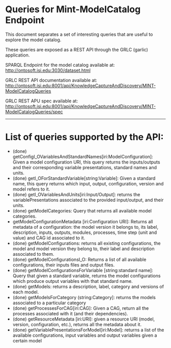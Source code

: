 # Queries for Mint-ModelCatalog Endpoint

This document separates a set of interesting queries that are useful to explore the model catalog.

These queries are exposed as a REST API through the GRLC (garlic) application.

SPARQL Endpoint for the model catalog available at: http://ontosoft.isi.edu:3030/dataset.html

GRLC REST API documentation available at: http://ontosoft.isi.edu:8001/api/KnowledgeCaptureAndDiscovery/MINT-ModelCatalogQueries

GRLC REST APU spec available at: http://ontosoft.isi.edu:8001/api/KnowledgeCaptureAndDiscovery/MINT-ModelCatalogQueries/spec




-----------------

# List of queries supported by the API:

* (done) getConfigI_OVariablesAndStandardNames[iri:ModelConfiguration]: Given a model configuration URI, this query returns the inputs/outputs and their corresponding variable presentations, standard names and units.
* (done) getI_OForStandardVariable[string:Variable]: Given a standard name, this query returns which input, output, configuration, version and model refers to it.
* (done) getI_OVariablesAndUnits[iri:Input/Output]: returns the variablePresentations associated to the provided input/output, and their units.
* (done) getModelCategories: Query that returns all available model categories.
* getModelConfigurationMetadata [iri:Configuration URI]: Returns all metadata of a configuration: the model version it belongs to, its label, description, inputs, outputs, modules, processes, time step (unit and value) and CAG id associated to it.
* (done) getModelConfigurations: returns all existing configurations, the model and model version they belong to, their label and description associated to them.
* (done) getModelConfigurationsI_O: Returns a list of all available configurations, their inputs files and output files.
* (done) getModelConfigurationsForVariable [string:standard name]: Query that given a standard variable, returns the model configurations which produce output variables with that standard name. 
* (done) getModels: returns a description, label, category and versions of each model.  
* (done) getModelsForCategory (string:Category]: returns the models associated to a particular category
* (done) getProcessesForCAG[iri:CAG]: Given a CAG, return all the processes associated with it (and their dependencies).
* (done) getResourceMetadata [iri:URI]: given a resource URI (model, version, configuration, etc.), returns all the metadata about it.
* (done) getVariablePresentationsForModel[iri:Model]: returns a list of the available configurations, input variables and output variables given a certain model

 
 



